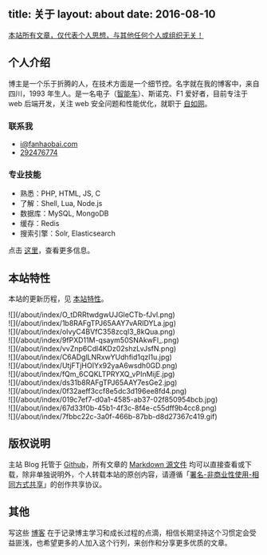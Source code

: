 title: 关于
layout: about
date: 2016-08-10
---
[本站所有文章，仅代表个人思想，与其他任何个人或组织无关！]()

## 个人介绍

博主是一个乐于折腾的人，在技术方面是一个细节控。名字就在我的博客中，来自四川，1993 年生人。是一名电子（[智能车](http://www.znczz.com/home.php?mod=space&uid=125200&do=album&id=1777)）、斯诺克、F1 爱好者，目前专注于 web 后端开发，关注 web 安全问题和性能优化，就职于 [自如网](http://www.ziroom.com)。

### 联系我

* <i class="fa fa-envelope"></i> [i@fanhaobai.com](mailto:i@fanhaobai.com)
* <i class="fa fa-qq"></i> [292476774]()

### 专业技能

* 熟悉：PHP, HTML, JS, C
* 了解：Shell, Lua, Node.js
* 数据库：MySQL, MongoDB
* 缓存：Redis
* 搜索引擎：Solr, Elasticsearch

点击 [这里](/project/)，查看更多信息。

## 本站特性

本站的更新历程，见 [本站特性](https://www.fanhaobai.com/about-site/)。

<div class="row"><div class="col m3 s4">![](/about/index/O_tDRRtwdgwUJGleCTb-fJvl.png)</div><div class="col m3 s4">![](/about/index/1b8RAFgTPJ65AAY7vARIDYLa.jpg)</div><div class="col m3 s4">![](/about/index/oIvyC4BVfC358zcqI3_8kQua.png)</div><div class="col m3 s4">![](/about/index/9fPXD11M-qsaym50SNAkwFl_.png)</div><div class="col m3 s4">![](/about/index/vvZnp6Cdl4KDz02shzLvJsfN.png)</div><div class="col m3 s4">![](/about/index/C6ADglLNRxwYUdhfid1qzI1u.jpg)</div><div class="col m3 s4">![](/about/index/UtjFTjHOIYx92yaA6wsdh0GD.png)</div><div class="col m3 s4">![](/about/index/fQm_6CQKLTPRYXQ_vPInMijE.jpg)</div><div class="col m3 s4">![](/about/index/ds31b8RAFgTPJ65AAY7esGe2.jpg)</div><div class="col m3 s4">![](/about/index/0f32aeff3ccf8e5dc3d196ee8fd4.png)</div><div class="col m3 s4">![](/about/index/019c7ef7-d0a1-4585-ab37-02f850954bcb.jpg)</div><div class="col m3 s4">![](/about/index/67d33f0b-45b1-4f3c-8f4e-c55dff9b4cc8.png)</div><div class="col m3 s4">![](/about/index/7fbbc22c-3a0f-466b-87bb-d8d27367c419.gif)</div></div>

## 版权说明

主站 Blog 托管于 [Github](https://github.com/fan-haobai/blog)，所有文章的 [Markdown 源文件](https://github.com/fan-haobai/blog/tree/master/_posts) 均可以直接查看或下载，除非单独说明外，个人转载本站的原创内容，请遵循「[署名-非商业性使用-相同方式共享](http://creativecommons.org/licenses/by-nc-sa/3.0/deed.zh)」的创作共享协议。

## 其他

写这些 [博客](https://www.fanhaobai.com/archives/) 在于记录博主学习和成长过程的点滴，相信长期坚持这个习惯定会受益匪浅，也希望更多的人加入这个行列，来创作和分享更多优质的文章。
